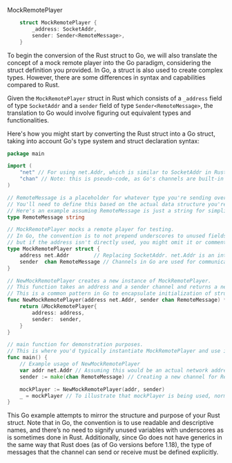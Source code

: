 MockRemotePlayer

```rust
    struct MockRemotePlayer {
        _address: SocketAddr,
        sender: Sender<RemoteMessage>,
    }
```


To begin the conversion of the Rust struct to Go, we will also translate the concept of a mock remote player into the Go paradigm, considering the struct definition you provided. In Go, a struct is also used to create complex types. However, there are some differences in syntax and capabilities compared to Rust.

Given the `MockRemotePlayer` struct in Rust which consists of a `_address` field of type `SocketAddr` and a `sender` field of type `Sender<RemoteMessage>`, the translation to Go would involve figuring out equivalent types and functionalities.

Here's how you might start by converting the Rust struct into a Go struct, taking into account Go's type system and struct declaration syntax:

```go
package main

import (
	"net" // For using net.Addr, which is similar to SocketAddr in Rust.
	"chan" // Note: this is pseudo-code, as Go's channels are built-in and do not require an import.
)

// RemoteMessage is a placeholder for whatever type you're sending over the channels,
// You'll need to define this based on the actual data structure you're working with.
// Here's an example assuming RemoteMessage is just a string for simplicity.
type RemoteMessage string

// MockRemotePlayer mocks a remote player for testing.
// In Go, the convention is to not prepend underscores to unused fields,
// but if the address isn't directly used, you might omit it or comment on its purpose.
type MockRemotePlayer struct {
	address net.Addr        // Replacing SocketAddr. net.Addr is an interface that net.IP implements.
	sender  chan RemoteMessage // Channels in Go are used for communication between goroutines similar to Sender in Rust.
}

// NewMockRemotePlayer creates a new instance of MockRemotePlayer.
// This function takes an address and a sender channel and returns a new MockRemotePlayer.
// This is a common pattern in Go to encapsulate initialization of structs.
func NewMockRemotePlayer(address net.Addr, sender chan RemoteMessage) *MockRemotePlayer {
	return &MockRemotePlayer{
		address: address,
		sender:  sender,
	}
}

// main function for demonstration purposes.
// This is where you'd typically instantiate MockRemotePlayer and use it.
func main() {
	// Example usage of NewMockRemotePlayer
	var addr net.Addr // Assuming this would be an actual network address in real code.
	sender := make(chan RemoteMessage) // Creating a new channel for RemoteMessage types.

	mockPlayer := NewMockRemotePlayer(addr, sender)
	_ = mockPlayer // To illustrate that mockPlayer is being used, normally you'd do something with mockPlayer here.
}
```

This Go example attempts to mirror the structure and purpose of your Rust struct. Note that in Go, the convention is to use readable and descriptive names, and there’s no need to signify unused variables with underscores as is sometimes done in Rust. Additionally, since Go does not have generics in the same way that Rust does (as of Go versions before 1.18), the type of messages that the channel can send or receive must be defined explicitly.